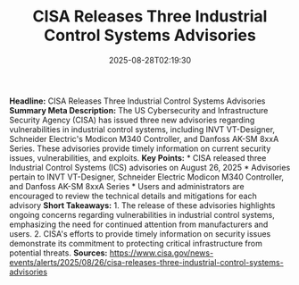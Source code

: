 ﻿---
title: "CISA Releases Three Industrial Control Systems Advisories"
date: "2025-08-28T02:19:30"
category: "Markets"
summary: ""
slug: "cisa releases three industrial control systems advisories"
source_urls:
  - "https://www.cisa.gov/news-events/alerts/2025/08/26/cisa-releases-three-industrial-control-systems-advisories"
seo:
  title: "CISA Releases Three Industrial Control Systems Advisories | Hash n Hedge"
  description: ""
  keywords: ["news", "markets", "brief"]
---
**Headline:** CISA Releases Three Industrial Control Systems Advisories  **Summary Meta Description:** The US Cybersecurity and Infrastructure Security Agency (CISA) has issued three new advisories regarding vulnerabilities in industrial control systems, including INVT VT-Designer, Schneider Electric's Modicon M340 Controller, and Danfoss AK-SM 8xxA Series. These advisories provide timely information on current security issues, vulnerabilities, and exploits.  **Key Points:**  * CISA released three Industrial Control Systems (ICS) advisories on August 26, 2025 * Advisories pertain to INVT VT-Designer, Schneider Electric Modicon M340 Controller, and Danfoss AK-SM 8xxA Series * Users and administrators are encouraged to review the technical details and mitigations for each advisory  **Short Takeaways:**  1. The release of these advisories highlights ongoing concerns regarding vulnerabilities in industrial control systems, emphasizing the need for continued attention from manufacturers and users. 2. CISA's efforts to provide timely information on security issues demonstrate its commitment to protecting critical infrastructure from potential threats.  **Sources:** https://www.cisa.gov/news-events/alerts/2025/08/26/cisa-releases-three-industrial-control-systems-advisories 
